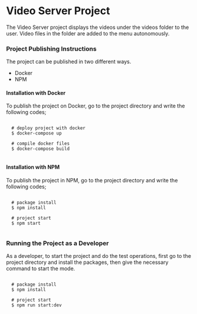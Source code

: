 # Video Server Project

The Video Server project displays the videos under the videos folder to the user. Video files in the folder are added to the menu autonomously.

### Project Publishing Instructions
The project can be published in two different ways.
* Docker
* NPM

#### Installation with Docker
To publish the project on Docker, go to the project directory and write the following codes;

```

  # deploy project with docker
  $ docker-compose up

  # compile docker files
  $ docker-compose build
  
```

#### Installation with NPM
To publish the project in NPM, go to the project directory and write the following codes;

```

  # package install
  $ npm install

  # project start
  $ npm start
  
```

### Running the Project as a Developer
As a developer, to start the project and do the test operations, first go to the project directory and install the packages, then give the necessary command to start the mode.

```

  # package install
  $ npm install

  # project start
  $ npm run start:dev
  
```
